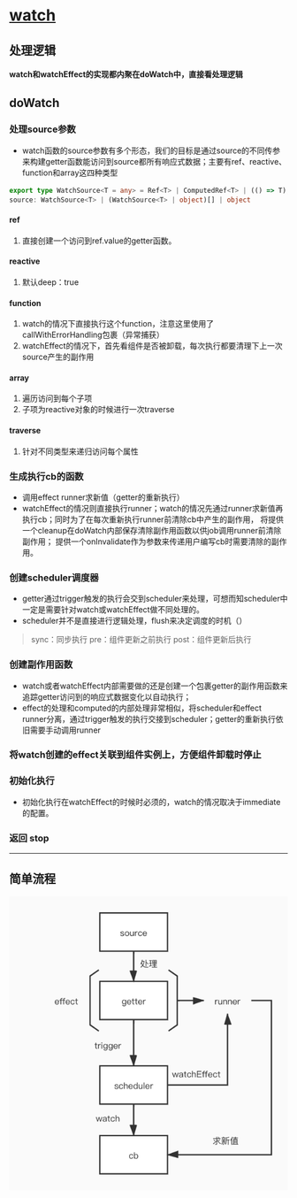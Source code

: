 # [watch](https://v3.cn.vuejs.org/api/computed-watch-api.html#watch)

## 处理逻辑
#### watch和watchEffect的实现都内聚在doWatch中，直接看处理逻辑

## doWatch

### 处理source参数
- watch函数的source参数有多个形态，我们的目标是通过source的不同传参来构建getter函数能访问到source都所有响应式数据；主要有ref、reactive、function和array这四种类型

```ts
export type WatchSource<T = any> = Ref<T> | ComputedRef<T> | (() => T);
source: WatchSource<T> | (WatchSource<T> | object)[] | object
```

#### ref
1. 直接创建一个访问到ref.value的getter函数。

#### reactive
1. 默认deep：true
#### function
1. watch的情况下直接执行这个function，注意这里使用了callWithErrorHandling包裹（异常捕获）
2. watchEffect的情况下，首先看组件是否被卸载，每次执行都要清理下上一次source产生的副作用

#### array
1. 遍历访问到每个子项
2. 子项为reactive对象的时候进行一次traverse

#### traverse
1. 针对不同类型来递归访问每个属性

### 生成执行cb的函数
- 调用effect runner求新值（getter的重新执行）
- watchEffect的情况则直接执行runner；watch的情况先通过runner求新值再执行cb；同时为了在每次重新执行runner前清除cb中产生的副作用， 将提供一个cleanup在doWatch内部保存清除副作用函数以供job调用runner前清除副作用； 提供一个onInvalidate作为参数来传递用户编写cb时需要清除的副作用。

### 创建scheduler调度器
- getter通过trigger触发的执行会交到scheduler来处理，可想而知scheduler中一定是需要针对watch或watchEffect做不同处理的。
- scheduler并不是直接进行逻辑处理，flush来决定调度的时机（）
> sync：同步执行
> pre：组件更新之前执行 
> post：组件更新后执行


### 创建副作用函数
- watch或者watchEffect内部需要做的还是创建一个包裹getter的副作用函数来追踪getter访问到的响应式数据变化以自动执行；
- effect的处理和computed的内部处理非常相似，将scheduler和effect runner分离，通过trigger触发的执行交接到scheduler；getter的重新执行依旧需要手动调用runner

### 将watch创建的effect关联到组件实例上，方便组件卸载时停止

### 初始化执行
- 初始化执行在watchEffect的时候时必须的，watch的情况取决于immediate的配置。

### 返回 stop

-----

## 简单流程

![流程](./resource/jpg/watch.jpg)